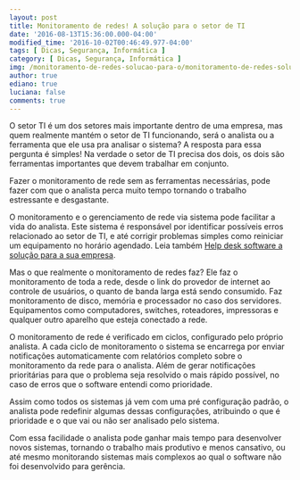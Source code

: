 ```yaml
---
layout: post
title: Monitoramento de redes! A solução para o setor de TI
date: '2016-08-13T15:36:00.000-04:00'
modified_time: '2016-10-02T00:46:49.977-04:00'
tags: [ Dicas, Segurança, Informática ]
category: [ Dicas, Segurança, Informática ]
img: /monitoramento-de-redes-solucao-para-o/monitoramento-de-redes-solucao-para-o.jpg
author: true
ediano: true
luciana: false
comments: true
---
```


O setor TI é um dos setores mais importante dentro de uma empresa, mas quem realmente mantém o setor de TI funcionando, será o analista ou a ferramenta que ele usa pra analisar o sistema? A resposta para essa pergunta é simples! Na verdade o setor de TI precisa dos dois, os dois são ferramentas importantes que devem trabalhar em conjunto.

Fazer o monitoramento de rede sem as ferramentas necessárias, pode fazer com que o analista perca muito tempo tornando o trabalho estressante e desgastante.

O monitoramento e o gerenciamento de rede via sistema pode facilitar a vida do analista. Este sistema é responsável por identificar possíveis erros relacionado ao setor de TI, e até corrigir problemas simples como reiniciar um equipamento no horário agendado. Leia também <a href="http://www.insideblock.com/2016/07/help-desk-software-solucao-para-sua.html" target="_blank">Help desk software a solução para a sua empresa</a>.

Mas o que realmente o monitoramento de redes faz? Ele faz o monitoramento de toda a rede, desde o link do provedor de internet ao controle de usuários, o quanto de banda larga está sendo consumido. Faz monitoramento de disco, memória e processador no caso dos servidores. Equipamentos como computadores, switches, roteadores, impressoras e qualquer outro aparelho que esteja conectado a rede.

O monitoramento de rede é verificado em ciclos, configurado pelo próprio analista. A cada ciclo de monitoramento o sistema se encarrega por enviar notificações automaticamente com relatórios completo sobre o monitoramento da rede para o analista. Além de gerar notificações prioritárias para que o problema seja resolvido o mais rápido possível, no caso de erros que o software entendi como prioridade.

Assim como todos os sistemas já vem com uma pré configuração padrão, o analista pode redefinir algumas dessas configurações, atribuindo o que é prioridade e o que vai ou não ser analisado pelo sistema.

Com essa facilidade o analista pode ganhar mais tempo para desenvolver novos sistemas, tornando o trabalho mais produtivo e menos cansativo, ou até mesmo monitorando sistemas mais complexos ao qual o software não foi desenvolvido para gerência.